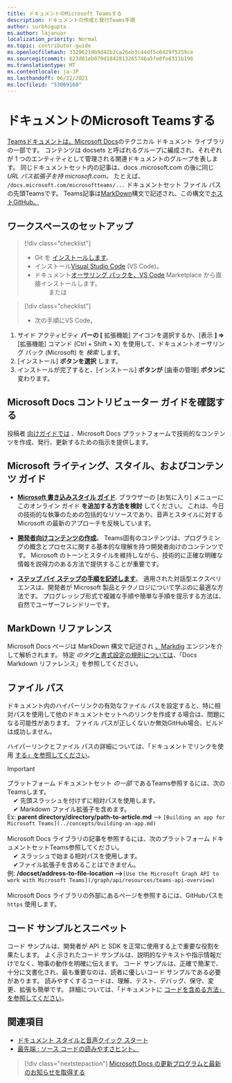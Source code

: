 ```yaml
---
title: ドキュメントのMicrosoft Teamsする
description: ドキュメントの作成と発行Teams手順
author: surbhigupta
ms.author: lajanuar
localization_priority: Normal
ms.topic: contributor-guide
ms.openlocfilehash: 33296219b9d42b2ca26eb3c44df5c6429f5259ce
ms.sourcegitcommit: 623d81eb079d1842813265746a5fe0fe6311b196
ms.translationtype: MT
ms.contentlocale: ja-JP
ms.lasthandoff: 06/22/2021
ms.locfileid: "53069160"
---
```

# <a name="contributing-to-microsoft-teams-documentation"></a>ドキュメントのMicrosoft Teamsする

[Teamsドキュメントは](/microsoftteams/platform/overview)[、Microsoft Docs](https://docs.microsoft.com)のテクニカル ドキュメント ライブラリの一部です。 コンテンツは docsets と呼ばれるグループに編成され、それぞれが 1 つのエンティティとして管理される関連ドキュメントのグループを表します。 同じドキュメントセット内の記事は、docs .microsoft.com の後に同じ *<span></span> URL パス拡張子を持 microsoft.com。*  たとえば、 `/docs.microsoft.com/microsoftteams/...` ドキュメントセット ファイル パスの先頭Teamsです。 Teams記事は[MarkDown](#markdown-reference)構文で記述され、この構文で[ホストGitHub。](https://github.com/MicrosoftDocs/msteams-docs/tree/master/msteams-platform)

## <a name="set-up-your-workspace"></a>ワークスペースのセットアップ

> [!div class="checklist"]
>
> * Git を [インストールします](https://git-scm.com/book/en/v2/Getting-Started-Installing-Git)。
> * インストール[Visual Studio Code](https://code.visualstudio.com/) (VS Code)。
> * ドキュメント[オーサリング パックを、VS Code](https://marketplace.visualstudio.com/items?itemName=docsmsft.docs-authoring-pack) Marketplace から直接インストールします。
<br>&emsp;&emsp; または

> [!div class="checklist"]
>
> * 次の手順にVS Code。

   1. サイド アクティビティ **バーの [** 拡張機能] アイコンを選択するか、[表示 **] =>** [拡張機能] コマンド (Ctrl + Shift + X) を使用して、ドキュメントオーサリング パック (Microsoft) を *検索* します。
   1. [インストール] **ボタンを選択** します。
   1. インストールが完了すると、[インストール] **ボタンが** [歯車の管理] **ボタンに** 変わります。

## <a name="review-the-microsoft-docs-contributors-guide"></a>Microsoft Docs コントリビューター ガイドを確認する

投稿者 [向けガイドでは](/contribute) 、Microsoft Docs プラットフォームで技術的なコンテンツを作成、発行、更新するための指示を提供します。

## <a name="microsoft-writing-style-and-content-guides"></a>Microsoft ライティング、スタイル、およびコンテンツ ガイド

* **[Microsoft 書き込みスタイル ガイド](/style-guide/welcome)**. ブラウザーの [お気に入り] メニューにこのオンライン ガイド **を追加する方法を検討** してください。 これは、今日の技術的な執筆のための包括的なリソースであり、音声とスタイルに対する Microsoft の最新のアプローチを反映しています。

* **[開発者向けコンテンツの作成](/style-guide/developer-content/)**。 Teams固有のコンテンツは、プログラミングの概念とプロセスに関する基本的な理解を持つ開発者向けのコンテンツです。 Microsoft のトーンとスタイルを維持しながら、技術的に正確な明確な情報を説得力のある方法で提供することが重要です。

* **[ステップ バイ ステップの手順を記述します](/style-guide/procedures-instructions/writing-step-by-step-instructions)**。 適用された対話型エクスペリエンスは、開発者が Microsoft 製品とテクノロジについて学ぶのに最適な方法です。 プログレッシブ形式で複雑な手順や簡単な手順を提示する方法は、自然でユーザーフレンドリーです。

## <a name="markdown-reference"></a>MarkDown リファレンス

 Microsoft Docs ページは MarkDown 構文で記述され [、Markdig](https://github.com/lunet-io/markdig) エンジンを介して解析されます。 特定 *のタグ*[と書式設定の規則については](/contribute/markdown-reference)、「Docs Markdown リファレンス」を参照してください。

## <a name="file-paths"></a>ファイル パス

ドキュメント内のハイパーリンクの有効なファイル パスを設定すると、特に相対パスを使用して他のドキュメントセットへのリンクを作成する場合は、問題になる可能性があります。  ファイル パスが正しくないか無効GitHub場合、ビルドは成功しません。

ハイパーリンクとファイル パスの詳細については、「ドキュメントでリンクを使用 [する」を参照してください](/contribute/how-to-write-links)。

>[!IMPORTANT]
> プラットフォーム ドキュメントセット *の一部* であるTeams参照するには、次のTeamsします。<br>
> &emsp;&#x2714; 先頭スラッシュを付けずに相対パスを使用します。<br>
> &emsp;&#x2714; Markdown ファイル拡張子を含めます。<br>
>Ex:  **parent directory/directory/path-to-article.md** —> `[Building an app for Microsoft Teams](../concepts/building-an-app.md)` <br><br>
> Microsoft Docs ライブラリの記事を参照するには、次のプラットフォーム ドキュメントセットTeams参照してください。<br>
> &emsp;&#x2714; スラッシュで始まる相対パスを使用します。<br>
> &emsp;&#x2714;ファイル拡張子を含めることはできません。 <br> 例: **/docset/address-to-file-location —>**`[Use the Microsoft Graph API to work with Microsoft Teams](/graph/api/resources/teams-api-overview)`<br><br>
> Microsoft Docs ライブラリの外部にあるページを参照するには、GitHubパスを `https` 使用します。<br>

## <a name="code-samples-and-snippets"></a>コード サンプルとスニペット

コード サンプルは、開発者が API と SDK を正常に使用する上で重要な役割を果たします。 よく示されたコード サンプルは、説明的なテキストや指示情報だけでなく、物事の動作を明確に伝えます。 コード サンプルは、正確で簡潔で、十分に文書化され、最も重要なのは、読者に優しいコード サンプルである必要があります。 読みやすくするコードは、理解、テスト、デバッグ、保守、変更、拡張も簡単です。 詳細については、「ドキュメントに [コードを含める方法」を参照してください](/contribute/code-in-docs)。

## <a name="see-also"></a>関連項目

* [ドキュメント スタイルと音声クイック スタート](/contribute/style-quick-start)
* [最先端 : ソース コードの読みやすさヒント。](/archive/msdn-magazine/2014/october/cutting-edge-source-code-readability-tips)

> [!div class="nextstepaction"]
> [Microsoft Docs の更新プログラムと最新のお知らせを取得する](/teamblog)
